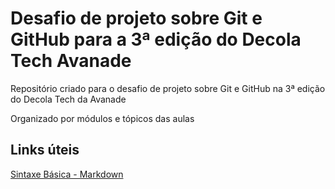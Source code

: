 # Desafio de projeto sobre Git e GitHub para a 3ª edição do Decola Tech Avanade
Repositório criado para o desafio de projeto sobre Git e GitHub na 3ª edição do Decola Tech da Avanade

Organizado por módulos e tópicos das aulas

## Links úteis
[Sintaxe Básica - Markdown](http://www.markdownguide.org/basic-syntax/)
